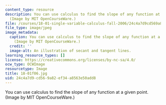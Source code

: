 ```yaml
---
content_type: resource
description: You can use calculus to find the slope of any function at a given point.
  (Image by MIT OpenCourseWare.)
file: /courses/18-01-single-variable-calculus-fall-2006/24c4a7d9cd569a82ef34a8563e50add8_18-01f06.jpg
file_type: image/jpeg
image_metadata:
  caption: You can use calculus to find the slope of any function at a given point.
    (Image by MIT OpenCourseWare.)
  credit: ''
  image-alt: An illustration of secant and tangent lines.
learning_resource_types: []
license: https://creativecommons.org/licenses/by-nc-sa/4.0/
ocw_type: OCWImage
resourcetype: Image
title: 18-01f06.jpg
uid: 24c4a7d9-cd56-9a82-ef34-a8563e50add8
---
```

You can use calculus to find the slope of any function at a given point. (Image by MIT OpenCourseWare.)